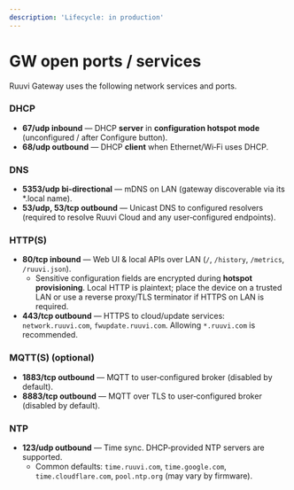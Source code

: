 ```yaml
---
description: 'Lifecycle: in production'
---
```


# GW open ports / services

Ruuvi Gateway uses the following network services and ports.

### DHCP
- **67/udp inbound** — DHCP **server** in **configuration hotspot mode** (unconfigured / after Configure button).
- **68/udp outbound** — DHCP **client** when Ethernet/Wi‑Fi uses DHCP.

### DNS
- **5353/udp bi‑directional** — mDNS on LAN (gateway discoverable via its *.local name).
- **53/udp, 53/tcp outbound** — Unicast DNS to configured resolvers (required to resolve Ruuvi Cloud and any user‑configured endpoints).

### HTTP(S)
- **80/tcp inbound** — Web UI & local APIs over LAN (`/`, `/history`, `/metrics`, `/ruuvi.json`).
  - Sensitive configuration fields are encrypted during **hotspot provisioning**. Local HTTP is plaintext; place the device on a trusted LAN or use a reverse proxy/TLS terminator if HTTPS on LAN is required.
- **443/tcp outbound** — HTTPS to cloud/update services: `network.ruuvi.com`, `fwupdate.ruuvi.com`. Allowing `*.ruuvi.com` is recommended.

### MQTT(S) (optional)
- **1883/tcp outbound** — MQTT to user‑configured broker (disabled by default).
- **8883/tcp outbound** — MQTT over TLS to user‑configured broker (disabled by default).

### NTP
- **123/udp outbound** — Time sync. DHCP‑provided NTP servers are supported.
  - Common defaults: `time.ruuvi.com`, `time.google.com`, `time.cloudflare.com`, `pool.ntp.org` (may vary by firmware).
